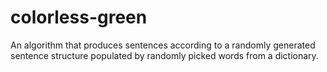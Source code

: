# colorless-green
An algorithm that produces sentences according to a randomly generated sentence structure populated by randomly picked words from a dictionary.
